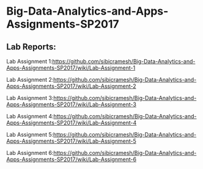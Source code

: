 # Big-Data-Analytics-and-Apps-Assignments-SP2017

## Lab Reports:

Lab Assignment 1:https://github.com/sibicramesh/Big-Data-Analytics-and-Apps-Assignments-SP2017/wiki/Lab-Assignment-1

Lab Assignment 2:https://github.com/sibicramesh/Big-Data-Analytics-and-Apps-Assignments-SP2017/wiki/Lab-Assignment-2

Lab Assignment 3:https://github.com/sibicramesh/Big-Data-Analytics-and-Apps-Assignments-SP2017/wiki/Lab-Assignment-3

Lab Assignment 4:https://github.com/sibicramesh/Big-Data-Analytics-and-Apps-Assignments-SP2017/wiki/Lab-Assignment-4

Lab Assignment 5:https://github.com/sibicramesh/Big-Data-Analytics-and-Apps-Assignments-SP2017/wiki/Lab-Assignment-5

Lab Assignment 6:https://github.com/sibicramesh/Big-Data-Analytics-and-Apps-Assignments-SP2017/wiki/Lab-Assignment-6
